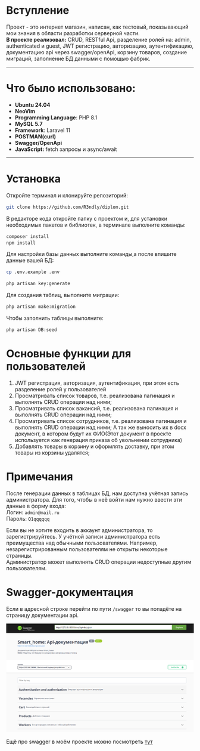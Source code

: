 # Вступление
Проект - это интернет магазин, написан, как тестовый, показывающий мои знания в области разработки серверной части.</br>
**В проекте реализовал:** CRUD, RESTful Api, разделение ролей на: admin, authenticated и guest, JWT регистрацию, авторизацию, аутентификацию, документацию api через swagger/openApi, корзину товаров, создание миграций, заполнение БД данными с помощью фабрик.

---

# Что было использовано:

- **Ubuntu 24.04**
- **NeoVim**
- **Programming Language**: PHP 8.1
- **MySQL 5.7**
- **Framework**: Laravel 11
- **POSTMAN(curl)**
- **Swagger/OpenApi**
- **JavaScript:** fetch запросы и async/await

---

# Установка

Откройте терминал и клонируйте репозиторий:
```bash
git clone https://github.com/R3ndly/diplom.git
```

В редакторе кода откройте папку с проектом и, для установки необходимых пакетов и библиотек, в терминале выполните команды:
```bash
composer install
npm install
```

Для настройки базы данных выполните команды,а после впишите данные вашей БД:
```bash
cp .env.example .env
```
```bash
php artisan key:generate
```

Для создания таблиц, выполните миграции:
```bash
php artisan make:migration
```

Чтобы заполнить таблицы выполните:
```bash
php artisan DB:seed
```

# Основные функции для пользователей

1. JWT регистрация, авторизация, аутентификация, при этом есть разделение ролей у пользователей </br>
2. Просматривать список товаров, т.е. реализована пагинация и выполнять CRUD операции над ними; </br>
3. Просматривать список вакансий, т.е. реализована пагинация и выполнять CRUD операции над ними; </br>
4. Просматривать список сотрудников, т.е. реализована пагинация и выполнять CRUD операции над ними; А так же выносить их в docx документ, в котором будут их ФИО(Этот документ в проекте используется как генерация приказа об увольнении сотрудника)</br>
5. Добавлять товары в корзину и оформлять доставку, при этом товары из корзины удалятся; </br>

# Примечания

После генерации данных в таблицах БД, нам доступна учётная запись администратора. Для того, чтобы в неё войти нам нужно ввести эти данные в форму входа: </br>
Логин: `admin@mail.ru` </br>
Пароль: `Q1qqqqqq` </br>

Если вы не хотите входить в аккаунт администратора, то зарегистрируйтесь. У учётной записи администратора есть преимущества над обычными пользователями. Например, незарегистрированным пользователям не открыты некоторые страницы. </br>
Администратор может выполнять CRUD операции недоступные другим пользователям.

# Swagger-документация

Если в адресной строке перейти по пути `/swagger` то вы попадёте на страницу документации api. </br>
<p align="center">
    <img  src="https://github.com/R3ndly/diplom/blob/main/public/img/swagger1.png"/>
</p>

Ещё про swagger в моём проекте можно посмотреть [тут](./README2.md)


